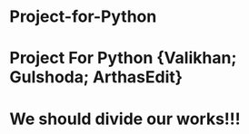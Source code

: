 # Project-for-Python
# Project For Python {Valikhan; Gulshoda; ArthasEdit}
# We should divide our works!!!
